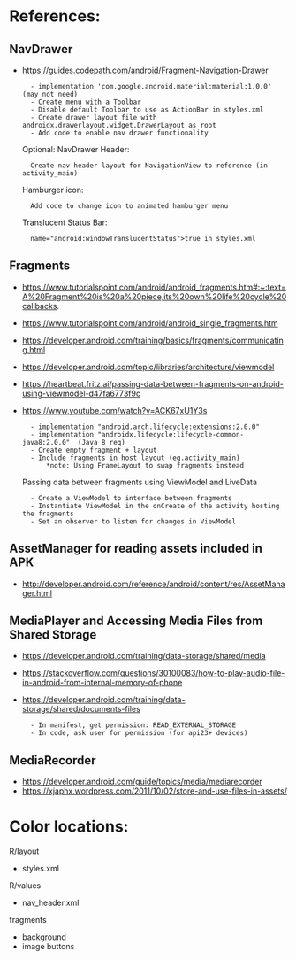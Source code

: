 # References:

## NavDrawer 
- https://guides.codepath.com/android/Fragment-Navigation-Drawer
    
        - implementation 'com.google.android.material:material:1.0.0'    (may not need)
        - Create menu with a Toolbar
        - Disable default Toolbar to use as ActionBar in styles.xml
        - Create drawer layout file with androidx.drawerlayout.widget.DrawerLayout as root
        - Add code to enable nav drawer functionality

    Optional:
        NavDrawer Header:
    
        Create nav header layout for NavigationView to reference (in activity_main)
        
    Hamburger icon:
    
        Add code to change icon to animated hamburger menu
        
    Translucent Status Bar: 

        name="android:windowTranslucentStatus">true in styles.xml
     

## Fragments 
- https://www.tutorialspoint.com/android/android_fragments.htm#:~:text=A%20Fragment%20is%20a%20piece,its%20own%20life%20cycle%20callbacks.
- https://www.tutorialspoint.com/android/android_single_fragments.htm
- https://developer.android.com/training/basics/fragments/communicating.html
- https://developer.android.com/topic/libraries/architecture/viewmodel
- https://heartbeat.fritz.ai/passing-data-between-fragments-on-android-using-viewmodel-d47fa6773f9c
- https://www.youtube.com/watch?v=ACK67xU1Y3s

        - implementation "android.arch.lifecycle:extensions:2.0.0"
        - implementation "androidx.lifecycle:lifecycle-common-java8:2.0.0"  (Java 8 req)
        - Create empty fragment + layout
        - Include fragments in host layout (eg.activity_main)
            *note: Using FrameLayout to swap fragments instead

    Passing data between fragments using ViewModel and LiveData

        - Create a ViewModel to interface between fragments
        - Instantiate ViewModel in the onCreate of the activity hosting the fragments
        - Set an observer to listen for changes in ViewModel


## AssetManager for reading assets included in APK
- http://developer.android.com/reference/android/content/res/AssetManager.html



## MediaPlayer and Accessing Media Files from Shared Storage
- https://developer.android.com/training/data-storage/shared/media
- https://stackoverflow.com/questions/30100083/how-to-play-audio-file-in-android-from-internal-memory-of-phone
- https://developer.android.com/training/data-storage/shared/documents-files

        - In manifest, get permission: READ_EXTERNAL_STORAGE
        - In code, ask user for permission (for api23+ devices)

## MediaRecorder
- https://developer.android.com/guide/topics/media/mediarecorder
- https://xjaphx.wordpress.com/2011/10/02/store-and-use-files-in-assets/

# Color locations:
R/layout
- styles.xml

R/values
- nav_header.xml

fragments
- background
- image buttons
